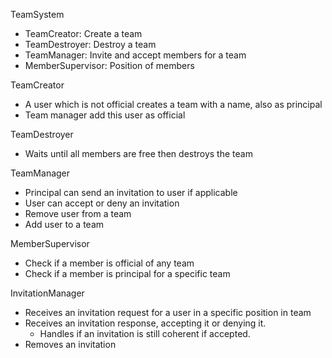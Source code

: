 TeamSystem
- TeamCreator: Create a team
- TeamDestroyer: Destroy a team
- TeamManager: Invite and accept members for a team
- MemberSupervisor: Position of members 

TeamCreator
- A user which is not official creates a team with a name, also as principal
- Team manager add this user as official

TeamDestroyer
- Waits until all members are free then destroys the team

TeamManager
- Principal can send an invitation to user if applicable
- User can accept or deny an invitation
- Remove user from a team
- Add user to a team

MemberSupervisor
- Check if a member is official of any team
- Check if a member is principal for a specific team

InvitationManager
- Receives an invitation request for a user in a specific position in team
- Receives an invitation response, accepting it or denying it.
    - Handles if an invitation is still coherent if accepted.
- Removes an invitation
